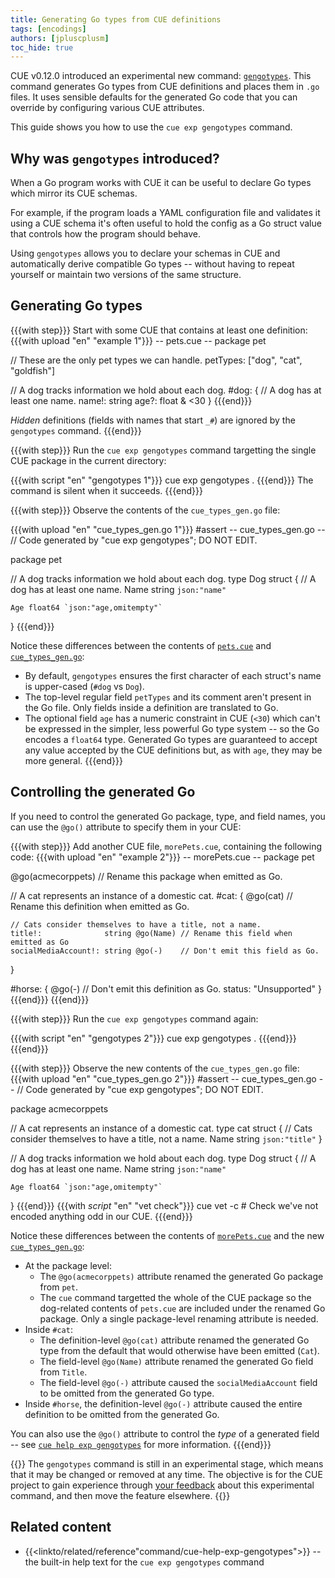 ```yaml
---
title: Generating Go types from CUE definitions
tags: [encodings]
authors: [jpluscplusm]
toc_hide: true
---
```


CUE v0.12.0 introduced an experimental new command:
[`gengotypes`]({{<relref"docs/reference/command/cue-help-exp-gengotypes">}}).
This command generates Go types from CUE definitions and places them in `.go`
files. It uses sensible defaults for the generated Go code that you can
override by configuring various CUE attributes.

This guide shows you how to use the `cue exp gengotypes` command.

## Why was `gengotypes` introduced?

When a Go program works with CUE it can be useful to declare Go types which
mirror its CUE schemas.

For example, if the program loads a YAML configuration file and validates it
using a CUE schema it's often useful to hold the config as a Go struct value
that controls how the program should behave.

Using `gengotypes` allows you to declare your schemas in CUE and automatically
derive compatible Go types -- without having to repeat yourself or maintain two
versions of the same structure.

## Generating Go types

{{{with step}}}
Start with some CUE that contains at least one definition:
{{{with upload "en" "example 1"}}}
-- pets.cue --
package pet

// These are the only pet types we can handle.
petTypes: ["dog", "cat", "goldfish"]

// A dog tracks information we hold about each dog.
#dog: {
	// A dog has at least one name.
	name!: string
	age?:  float & <30
}
{{{end}}}

*Hidden* definitions (fields with names that start `_#`) are ignored by the
`gengotypes` command.
{{{end}}}

{{{with step}}}
Run the `cue exp gengotypes` command targetting the single CUE package in the
current directory:

{{{with script "en" "gengotypes 1"}}}
cue exp gengotypes .
{{{end}}}
The command is silent when it succeeds.
{{{end}}}

{{{with step}}}
Observe the contents of the `cue_types_gen.go` file:

{{{with upload "en" "cue_types_gen.go 1"}}}
#assert
-- cue_types_gen.go --
// Code generated by "cue exp gengotypes"; DO NOT EDIT.

package pet

// A dog tracks information we hold about each dog.
type Dog struct {
	// A dog has at least one name.
	Name string `json:"name"`

	Age float64 `json:"age,omitempty"`
}
{{{end}}}

Notice these differences between the contents of
[`pets.cue`](#step-1)
and
[`cue_types_gen.go`](#step-3):

- By default, `gengotypes` ensures the first character of each struct's name is
  upper-cased (`#dog` vs `Dog`).
- The top-level regular field `petTypes` and its comment aren't present in the
  Go file. Only fields inside a definition are translated to Go.
- The optional field `age` has a numeric constraint in CUE (`<30`) which can't
  be expressed in the simpler, less powerful Go type system -- so the Go
  encodes a `float64` type. Generated Go types are guaranteed to accept any
  value accepted by the CUE definitions but, as with `age`, they may be more
  general.
{{{end}}}

## Controlling the generated Go

If you need to control the generated Go package, type, and field names, you can
use the `@go()` attribute to specify them in your CUE:

{{{with step}}}
Add another CUE file, `morePets.cue`, containing the following code:
{{{with upload "en" "example 2"}}}
-- morePets.cue --
package pet

@go(acmecorppets) // Rename this package when emitted as Go.

// A cat represents an instance of a domestic cat.
#cat: {
	@go(cat) // Rename this definition when emitted as Go.

	// Cats consider themselves to have a title, not a name.
	title!:              string @go(Name) // Rename this field when emitted as Go
	socialMediaAccount!: string @go(-)    // Don't emit this field as Go.
}

#horse: {
	@go(-) // Don't emit this definition as Go.
	status: "Unsupported"
}
{{{end}}}
{{{end}}}

{{{with step}}}
Run the `cue exp gengotypes` command again:

{{{with script "en" "gengotypes 2"}}}
cue exp gengotypes .
{{{end}}}
{{{end}}}

{{{with step}}}
Observe the new contents of the `cue_types_gen.go` file:
{{{with upload "en" "cue_types_gen.go 2"}}}
#assert
-- cue_types_gen.go --
// Code generated by "cue exp gengotypes"; DO NOT EDIT.

package acmecorppets

// A cat represents an instance of a domestic cat.
type cat struct {
	// Cats consider themselves to have a title, not a name.
	Name string `json:"title"`
}

// A dog tracks information we hold about each dog.
type Dog struct {
	// A dog has at least one name.
	Name string `json:"name"`

	Age float64 `json:"age,omitempty"`
}
{{{end}}}
{{{with _script_ "en" "vet check"}}}
cue vet -c # Check we've not encoded anything odd in our CUE.
{{{end}}}

Notice these differences between the contents of
[`morePets.cue`](#step-4)
and the new
[`cue_types_gen.go`](#step-6):

- At the package level:
  - The `@go(acmecorppets)` attribute renamed the generated Go package from
    `pet`.
  - The `cue` command targetted the whole of the CUE package so the dog-related
    contents of `pets.cue` are included under the renamed Go package.
    Only a single package-level renaming attribute is needed.
- Inside `#cat`:
  - The definition-level `@go(cat)` attribute renamed the generated
    Go type from the default that would otherwise have been emitted (`Cat`).
  - The field-level `@go(Name)` attribute renamed the generated Go field from
    `Title`.
  - The field-level `@go(-)` attribute caused the `socialMediaAccount` field to
    be omitted from the generated Go type.
- Inside `#horse`, the definition-level `@go(-)` attribute caused the entire
  definition to be omitted from the generated Go.

You can also use the `@go()` attribute to control the *type* of a generated
field -- see
[`cue help exp gengotypes`]({{<relref"docs/reference/command/cue-help-exp-gengotypes">}})
for more information.
{{{end}}}

{{<warning>}}
The `gengotypes` command is still in an experimental stage, which means that it
may be changed or removed at any time. The objective is for the CUE project to
gain experience through [your feedback]({{<relref"/community">}}) about this
experimental command, and then move the feature elsewhere.
{{</warning>}}

## Related content

- {{<linkto/related/reference"command/cue-help-exp-gengotypes">}} --
  the built-in help text for the `cue exp gengotypes` command
